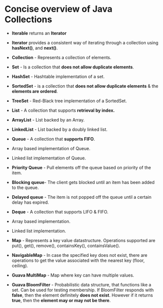 # Concise overview of Java Collections

- **Iterable** returns an **Iterator**

- **Iterator** provides a consistent way of iterating through a collection using **hasNext()**, and **next()**.

- **Collection** - Represents a collection of elements.	

- **Set** - Is a collection that **does not allow duplicate elements**.

- **HashSet** - Hashtable implementation of a set.

- **SortedSet** - is a collection that **does not allow duplicate elements** & the **elements are ordered**.

- **TreeSet** - Red-Black tree implementation of a SortedSet.

- **List** - A collection that supports **retrieval by index.**
- **ArrayList** - List backed by an Array.
- **LinkedList** - List backed by a doubly linked list.

- **Queue** - A collection that **supports FIFO**.
- Array based implementation of Queue.
- Linked list implementation of Queue.

- **Priority Queue** - Pull elements off the queue based on priority of the item.
- **Blocking queue**- The client gets blocked until an item has been added to the queue.
- **Delayed queue** - The item is not popped off the queue until a certain delay has expired.

- **Deque** - A collection that supports LIFO & FIFO. 
- Array based implementation.
- Linked list implementation.

- **Map** - Represents a key value datastructure. Operations supported are put(), get(), remove(), containsKey(), containsValue().

- **NavigableMap** - In case the specified key does not exist, there are operations to get the value associated with the nearest key (floor, ceiling).

- **Guava MultiMap** - Map where key can have multiple values.

- **Guava BloomFilter** - Probabilistic data structure, that functions like a set.  Can be used for testing membership. If BloomFilter responds with **false**, then the element definitely **does not exist**. However if it returns **true**, then the **element may or may not be there**.

